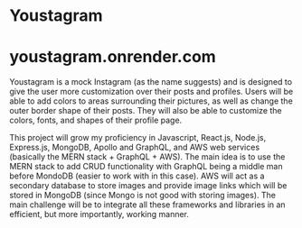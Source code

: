 # Youstagram
# youstagram.onrender.com
Youstagram is a mock Instagram (as the name suggests) and is designed to give the user more customization over their posts and profiles. Users will be able to add colors to areas surrounding their pictures, as well as change the outer border shape of their posts. They will also be able to customize the colors, fonts, and shapes of their profile page. 

This project will grow my proficiency in Javascript, React.js, Node.js, Express.js, MongoDB, Apollo and GraphQL, and AWS web services (basically the MERN stack + GraphQL + AWS). The main idea is to use the MERN stack to add CRUD functionality with GraphQL being a middle man before MondoDB (easier to work with in this case). AWS will act as a secondary database to store images and provide image links which will be stored in MongoDB (since Mongo is not good with storing images). The main challenge will be to integrate all these frameworks and libraries in an efficient, but more importantly, working manner. 


